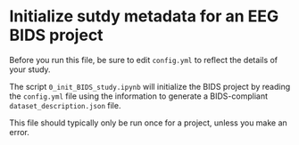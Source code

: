 # Initialize sutdy metadata for an EEG BIDS project 

Before you run this file, be sure to edit `config.yml` to reflect the details of your study.

The script `0_init_BIDS_study.ipynb` will initialize the BIDS project by reading the `config.yml` file using the information to generate a BIDS-compliant `dataset_description.json` file.

This file should typically only be run once for a project, unless you make an error.
